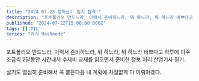 ```yaml
---
title: "2024.07.23 정처산기 필기 합격!"
description: "포트폴리오 만드느라, 이력서 준비하느라, 뭐 하느라, 뭐 하느라 바쁘다고 하루에 아주 조금씩 2달동안 시간내서 수제비 교재를 읽으면서 준비한 정보 처리 산업기사 필기. 실기도 열심히 준비해서 꼭 붙은다음 내 계획에 차질없게 다 이뤄야겠다."
published: "2024-07-22T15:00:00.000Z"
tags: []'TIL'
series: "과거 Hashnode"
---
```


포트폴리오 만드느라, 이력서 준비하느라, 뭐 하느라, 뭐 하느라 바쁘다고 하루에 아주 조금씩 2달동안 시간내서 수제비 교재를 읽으면서 준비한 정보 처리 산업기사 필기.

실기도 열심히 준비해서 꼭 붙은다음 내 계획에 차질없게 다 이뤄야겠다.
